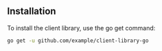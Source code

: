 ## Installation

To install the client library, use the go get command:

```sh
go get -u github.com/example/client-library-go
```

